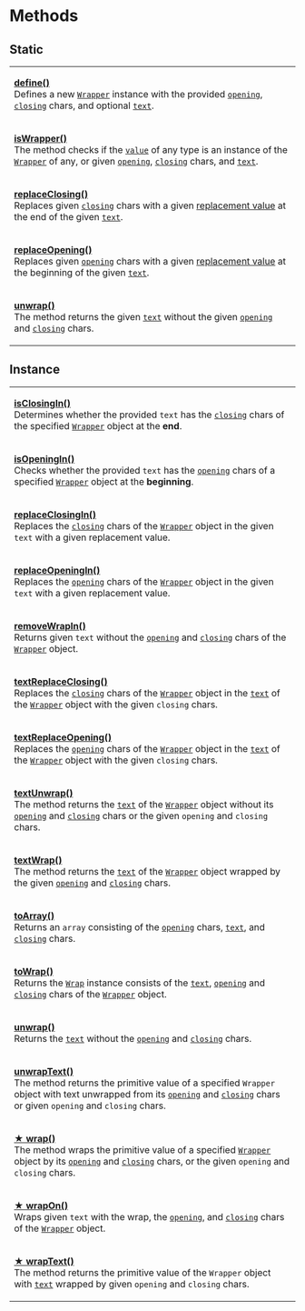 # Methods

## Static

|                                                                                                                                                                                                                                                                                                                                                                                                                                                                                                                                                                                         |
| --------------------------------------------------------------------------------------------------------------------------------------------------------------------------------------------------------------------------------------------------------------------------------------------------------------------------------------------------------------------------------------------------------------------------------------------------------------------------------------------------------------------------------------------------------------------------------------- |
| <p><strong></strong><a href="../../static/methods/define.md"><strong>define()</strong></a><br>Defines a new <a href="broken-reference"><code>Wrapper</code></a> instance with the provided <a href="../../static/methods/define.md#opening-opening"><code>opening</code></a>, <a href="../../static/methods/define.md#closing-closing"><code>closing</code></a> chars, and optional <a href="../../static/methods/define.md#text-text"><code>text</code></a>.</p>                                                                                                                       |
| <p><strong></strong><a href="../../static/methods/iswrapper.md"><strong>isWrapper()</strong></a><br>The method checks if the <a href="../../static/methods/iswrapper.md#value-any"><code>value</code></a> of any type is an instance of the <a href="broken-reference"><code>Wrapper</code></a> of any, or given <a href="../../static/methods/iswrapper.md#opening-opening"><code>opening</code></a>, <a href="../../static/methods/iswrapper.md#closing-closing"><code>closing</code></a> chars, and <a href="../../static/methods/iswrapper.md#text-text"><code>text</code></a>.</p> |
| <p><strong></strong><a href="../../static/methods/replaceclosing.md"><strong>replaceClosing()</strong></a><br>Replaces given <a href="../../static/methods/replaceclosing.md#closing-string"><code>closing</code></a> chars with a given <a href="../../static/methods/replaceclosing.md#replacevalue-string">replacement value</a> at the end of the given <a href="../../static/methods/replaceclosing.md#text-string"><code>text</code></a>.</p>                                                                                                                                     |
| <p><strong></strong><a href="../../static/methods/replaceopening.md"><strong>replaceOpening()</strong></a><br>Replaces given <a href="../../static/methods/replaceopening.md#opening-string"><code>opening</code></a> chars with a given <a href="../../static/methods/replaceopening.md#replacevalue-string">replacement value</a> at the beginning of the given <a href="../../static/methods/replaceopening.md#text-string"><code>text</code></a>.</p>                                                                                                                               |
| <p><strong></strong><a href="../../static/methods/unwrap.md"><strong>unwrap()</strong></a><br>The method returns the given <a href="../../static/methods/unwrap.md#text-string"><code>text</code></a> without the given <a href="../../static/methods/unwrap.md#opening-string"><code>opening</code></a> and <a href="../../static/methods/unwrap.md#closing-string"><code>closing</code></a> chars.</p>                                                                                                                                                                                |

## Instance

|                                                                                                                                                                                                                                                                                                                                                                                                                                                                                                                           |
| ------------------------------------------------------------------------------------------------------------------------------------------------------------------------------------------------------------------------------------------------------------------------------------------------------------------------------------------------------------------------------------------------------------------------------------------------------------------------------------------------------------------------- |
| <p><strong></strong><a href="isclosingin.md"><strong>isClosingIn()</strong></a><br>Determines whether the provided <code>text</code> has the <a href="../../../wrap/accessors/#wrap.prototype.closing"><code>closing</code></a> chars of the specified <a href="../../overview.md"><code>Wrapper</code></a> object at the <strong>end</strong>.</p>                                                                                                                                                                       |
| <p><strong></strong><a href="isopeningin.md"><strong>isOpeningIn()</strong></a><br>Checks whether the provided <code>text</code> has the <a href="../../../wrap/accessors/#wrap.prototype.opening"><code>opening</code></a> chars of a specified <a href="../../overview.md"><code>Wrapper</code></a> object at the <strong>beginning</strong>.</p>                                                                                                                                                                       |
| <p><strong></strong><a href="replaceclosingin.md"><strong>replaceClosingIn()</strong></a><br>Replaces the <a href="../../../wrap/accessors/#wrap.prototype.closing"><code>closing</code></a> chars of the <a href="../../overview.md"><code>Wrapper</code></a> object in the given <code>text</code> with a given replacement value.</p>                                                                                                                                                                                  |
| <p><strong></strong><a href="replaceopeningin.md"><strong>replaceOpeningIn()</strong></a><br>Replaces the <a href="../../../wrap/accessors/#wrap.prototype.opening"><code>opening</code></a> chars of the <a href="../../overview.md"><code>Wrapper</code></a> object in the given <code>text</code> with a given replacement value.</p>                                                                                                                                                                                  |
| <p><strong></strong><a href="removewrapin.md"><strong>removeWrapIn()</strong></a><br>Returns given <code>text</code> without the <a href="../../../wrap/accessors/#wrap.prototype.opening"><code>opening</code></a> and <a href="../../../wrap/accessors/#wrap.prototype.closing"><code>closing</code></a> chars of the <a href="../../overview.md"><code>Wrapper</code></a> object.</p>                                                                                                                                  |
| <p><strong></strong><a href="textreplaceclosing.md"><strong>textReplaceClosing()</strong></a><br>Replaces the <a href="../../../wrap/accessors/#wrap.prototype.closing"><code>closing</code></a> chars of the <a href="../../overview.md"><code>Wrapper</code></a> object in the <a href="../../../wrap/accessors/#wrap.prototype.text"><code>text</code></a> of the <a href="../../overview.md"><code>Wrapper</code></a> object with the given <code>closing</code> chars.</p>                                           |
| <p><strong></strong><a href="textreplaceopening.md"><strong>textReplaceOpening()</strong></a><br>Replaces the <a href="../../../wrap/accessors/#wrap.prototype.opening"><code>opening</code></a> chars of the <a href="../../overview.md"><code>Wrapper</code></a> object in the <a href="../../../wrap/accessors/#wrap.prototype.text"><code>text</code></a> of the <a href="../../overview.md"><code>Wrapper</code></a> object with the given <code>closing</code> chars.</p>                                           |
| <p><strong></strong><a href="textunwrap.md"><strong>textUnwrap()</strong></a><br>The method returns the <a href="../../../wrap/accessors/#wrap.prototype.text"><code>text</code></a> of the <a href="../../overview.md"><code>Wrapper</code></a> object without its <a href="../../../wrap/accessors/#wrap.prototype.opening"><code>opening</code></a> and <a href="../../../wrap/accessors/#wrap.prototype.closing"><code>closing</code></a> chars or the given <code>opening</code> and <code>closing</code> chars.</p> |
| <p><strong></strong><a href="textwrap.md"><strong>textWrap()</strong></a><br>The method returns the <a href="../../../wrap/accessors/#wrap.prototype.text"><code>text</code></a> of the <a href="../../overview.md"><code>Wrapper</code></a> object wrapped by the given <a href="../../../wrap/accessors/#wrap.prototype.opening"><code>opening</code></a> and <a href="../../../wrap/accessors/#wrap.prototype.closing"><code>closing</code></a> chars.</p>                                                             |
| <p><strong></strong><a href="toarray.md"><strong>toArray()</strong></a><br>Returns an <code>array</code> consisting of the <a href="../../../wrap/accessors/#wrap.prototype.opening"><code>opening</code></a> chars, <a href="../../../wrap/accessors/#wrap.prototype.text"><code>text</code></a>, and <a href="../../../wrap/accessors/#wrap.prototype.closing"><code>closing</code></a> chars.</p>                                                                                                                      |
| <p><strong></strong><a href="towrap.md"><strong>toWrap()</strong></a><br>Returns the <a href="../../../wrap/overview.md"><code>Wrap</code></a> instance consists of the <a href="../../../wrap/accessors/#wrap.prototype.text"><code>text</code></a>, <a href="../../../wrap/accessors/#wrap.prototype.opening"><code>opening</code></a> and <a href="../../../wrap/accessors/#wrap.prototype.closing"><code>closing</code></a> chars of the <a href="../../overview.md"><code>Wrapper</code></a> object.</p>             |
| <p><strong></strong><a href="unwrap.md"><strong>unwrap()</strong></a><br>Returns the <a href="../../../wrap/accessors/#wrap.prototype.text"><code>text</code></a> without the <a href="../../../wrap/accessors/#wrap.prototype.opening"><code>opening</code></a> and <a href="../../../wrap/accessors/#wrap.prototype.closing"><code>closing</code></a> chars.</p>                                                                                                                                                        |
| <p><strong></strong><a href="unwraptext.md"><strong>unwrapText()</strong></a><br>The method returns the primitive value of a specified <code>Wrapper</code> object with text unwrapped from its <a href="../../../wrap/accessors/#wrap.prototype.opening"><code>opening</code></a> and <a href="../../../wrap/accessors/#wrap.prototype.closing"><code>closing</code></a> chars or given <code>opening</code> and <code>closing</code> chars.</p>                                                                         |
| <p><strong></strong><a href="wrap.md"><strong>★ wrap()</strong></a><br>The method wraps the primitive value of a specified <a href="../../overview.md"><code>Wrapper</code></a> object by its <a href="../../../wrap/accessors/#wrap.prototype.opening"><code>opening</code></a> and <a href="../../../wrap/accessors/#wrap.prototype.closing"><code>closing</code></a> chars, or the given <code>opening</code> and <code>closing</code> chars.</p>                                                                      |
| <p><strong></strong><a href="wrapon.md"><strong>★ wrapOn()</strong></a><br>Wraps given <code>text</code> with the wrap, the <a href="../../../wrap/accessors/#wrap.prototype.opening"><code>opening</code></a>, and <a href="../../../wrap/accessors/#wrap.prototype.closing"><code>closing</code></a> chars of the <a href="../../overview.md"><code>Wrapper</code></a> object.</p>                                                                                                                                      |
| <p><strong></strong><a href="wraptext.md"><strong>★ wrapText()</strong></a><br>The method returns the primitive value of the <code>Wrapper</code> object with <a href="../../../wrap/accessors/#wrap.prototype.text"><code>text</code></a> wrapped by given <code>opening</code> and <code>closing</code> chars.</p>                                                                                                                                                                                                      |
